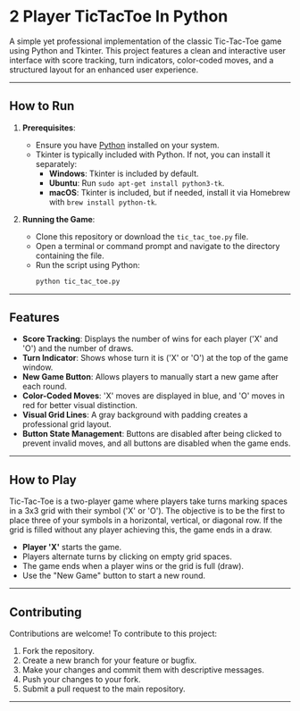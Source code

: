 # 2 Player TicTacToe In Python

A simple yet professional implementation of the classic Tic-Tac-Toe game using Python and Tkinter. This project features a clean and interactive user interface with score tracking, turn indicators, color-coded moves, and a structured layout for an enhanced user experience.

---

## How to Run

1. **Prerequisites**:
   - Ensure you have [Python](https://www.python.org/downloads/) installed on your system.
   - Tkinter is typically included with Python. If not, you can install it separately:
     - **Windows**: Tkinter is included by default.
     - **Ubuntu**: Run `sudo apt-get install python3-tk`.
     - **macOS**: Tkinter is included, but if needed, install it via Homebrew with `brew install python-tk`.

2. **Running the Game**:
   - Clone this repository or download the `tic_tac_toe.py` file.
   - Open a terminal or command prompt and navigate to the directory containing the file.
   - Run the script using Python:
     ```bash
     python tic_tac_toe.py
     ```

---

## Features

- **Score Tracking**: Displays the number of wins for each player ('X' and 'O') and the number of draws.
- **Turn Indicator**: Shows whose turn it is ('X' or 'O') at the top of the game window.
- **New Game Button**: Allows players to manually start a new game after each round.
- **Color-Coded Moves**: 'X' moves are displayed in blue, and 'O' moves in red for better visual distinction.
- **Visual Grid Lines**: A gray background with padding creates a professional grid layout.
- **Button State Management**: Buttons are disabled after being clicked to prevent invalid moves, and all buttons are disabled when the game ends.

---


## How to Play

Tic-Tac-Toe is a two-player game where players take turns marking spaces in a 3x3 grid with their symbol ('X' or 'O'). The objective is to be the first to place three of your symbols in a horizontal, vertical, or diagonal row. If the grid is filled without any player achieving this, the game ends in a draw.

- **Player 'X'** starts the game.
- Players alternate turns by clicking on empty grid spaces.
- The game ends when a player wins or the grid is full (draw).
- Use the "New Game" button to start a new round.

---

## Contributing

Contributions are welcome! To contribute to this project:

1. Fork the repository.
2. Create a new branch for your feature or bugfix.
3. Make your changes and commit them with descriptive messages.
4. Push your changes to your fork.
5. Submit a pull request to the main repository.

---
